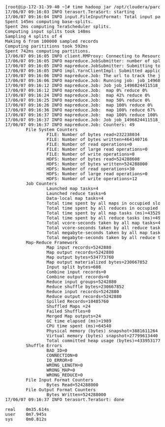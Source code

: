 <pre>
[root@ip-172-31-39-40 ~]# time hadoop jar /opt/cloudera/parcels/CDH-5.8.3-1.cdh5.8.3.p0.2/lib/hadoop-0.20-mapreduce/hadoop-examples.jar terasort /user/ainowy/teragen /user/ainowy/terasort
17/06/07 09:16:03 INFO terasort.TeraSort: starting
17/06/07 09:16:04 INFO input.FileInputFormat: Total input paths to process : 2
Spent 145ms computing base-splits.
Spent 2ms computing TeraScheduler splits.
Computing input splits took 148ms
Sampling 4 splits of 4
Making 6 from 100000 sampled records
Computing parititions took 592ms
Spent 742ms computing partitions.
17/06/07 09:16:05 INFO client.RMProxy: Connecting to ResourceManager at ip-172-31-39-40.eu-west-1.compute.internal/172.31.39.40:8032
17/06/07 09:16:05 INFO mapreduce.JobSubmitter: number of splits:4
17/06/07 09:16:05 INFO mapreduce.JobSubmitter: Submitting tokens for job: job_1496824411518_0002
17/06/07 09:16:05 INFO impl.YarnClientImpl: Submitted application application_1496824411518_0002
17/06/07 09:16:06 INFO mapreduce.Job: The url to track the job: http://ip-172-31-39-40.eu-west-1.compute.internal:8088/proxy/application_1496824411518_0002/
17/06/07 09:16:06 INFO mapreduce.Job: Running job: job_1496824411518_0002
17/06/07 09:16:12 INFO mapreduce.Job: Job job_1496824411518_0002 running in uber mode : false
17/06/07 09:16:12 INFO mapreduce.Job:  map 0% reduce 0%
17/06/07 09:16:24 INFO mapreduce.Job:  map 42% reduce 0%
17/06/07 09:16:25 INFO mapreduce.Job:  map 50% reduce 0%
17/06/07 09:16:26 INFO mapreduce.Job:  map 100% reduce 0%
17/06/07 09:16:36 INFO mapreduce.Job:  map 100% reduce 67%
17/06/07 09:16:37 INFO mapreduce.Job:  map 100% reduce 100%
17/06/07 09:16:37 INFO mapreduce.Job: Job job_1496824411518_0002 completed successfully
17/06/07 09:16:37 INFO mapreduce.Job: Counters: 49
        File System Counters
                FILE: Number of bytes read=232238034
                FILE: Number of bytes written=464140716
                FILE: Number of read operations=0
                FILE: Number of large read operations=0
                FILE: Number of write operations=0
                HDFS: Number of bytes read=524288608
                HDFS: Number of bytes written=524288000
                HDFS: Number of read operations=30
                HDFS: Number of large read operations=0
                HDFS: Number of write operations=12
        Job Counters
                Launched map tasks=4
                Launched reduce tasks=6
                Data-local map tasks=4
                Total time spent by all maps in occupied slots (ms)=43529
                Total time spent by all reduces in occupied slots (ms)=49683
                Total time spent by all map tasks (ms)=43529
                Total time spent by all reduce tasks (ms)=49683
                Total vcore-seconds taken by all map tasks=43529
                Total vcore-seconds taken by all reduce tasks=49683
                Total megabyte-seconds taken by all map tasks=44573696
                Total megabyte-seconds taken by all reduce tasks=50875392
        Map-Reduce Framework
                Map input records=5242880
                Map output records=5242880
                Map output bytes=534773760
                Map output materialized bytes=230667852
                Input split bytes=608
                Combine input records=0
                Combine output records=0
                Reduce input groups=5242880
                Reduce shuffle bytes=230667852
                Reduce input records=5242880
                Reduce output records=5242880
                Spilled Records=10485760
                Shuffled Maps =24
                Failed Shuffles=0
                Merged Map outputs=24
                GC time elapsed (ms)=1989
                CPU time spent (ms)=64540
                Physical memory (bytes) snapshot=3881611264
                Virtual memory (bytes) snapshot=27799613440
                Total committed heap usage (bytes)=4339531776
        Shuffle Errors
                BAD_ID=0
                CONNECTION=0
                IO_ERROR=0
                WRONG_LENGTH=0
                WRONG_MAP=0
                WRONG_REDUCE=0
        File Input Format Counters
                Bytes Read=524288000
        File Output Format Counters
                Bytes Written=524288000
17/06/07 09:16:37 INFO terasort.TeraSort: done

real    0m35.614s
user    0m7.945s
sys     0m0.812s
</pre>
